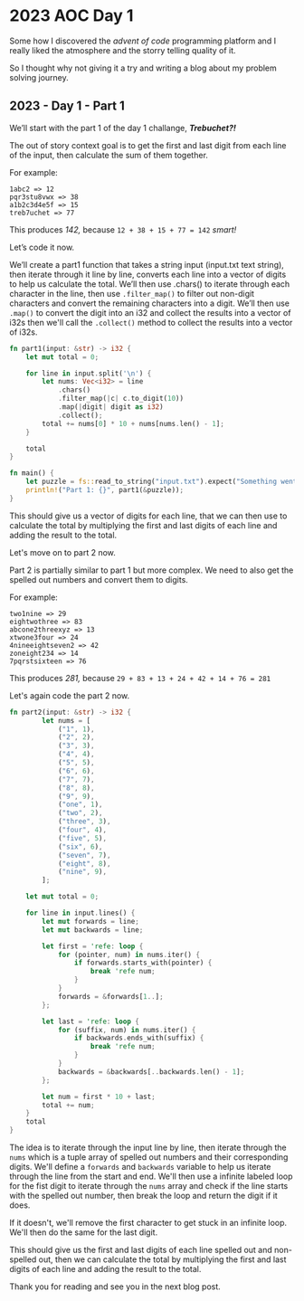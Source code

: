 # 2023 AOC Day 1

Some how I discovered the *advent of code* programming platform and I really liked the atmosphere and the storry telling quality of it.

So I thought why not giving it a try and writing a blog about my problem solving journey.

## 2023 - Day 1 - Part 1

We’ll start with the part 1 of the day 1 challange, ***Trebuchet?!***

The out of story context goal is to get the first and last digit from each line of the input, then calculate the sum of them together.

For example:

```
1abc2 => 12
pqr3stu8vwx => 38
a1b2c3d4e5f => 15
treb7uchet => 77
```

This produces *142,* because `12 + 38 + 15 + 77 = 142` *smart!*

Let’s code it now.

We’ll create a part1 function that takes a string input (input.txt text string), then iterate through it line by line, converts each line into a vector of digits to help us calculate the total. We’ll then use .chars() to iterate through each character in the line, then use `.filter_map()` to filter out non-digit characters and convert the remaining characters into a digit. We’ll then use `.map()` to convert the digit into an i32 and collect the results into a vector of i32s then we'll call the `.collect()` method to collect the results into a vector of i32s.

```rust
fn part1(input: &str) -> i32 {
    let mut total = 0;

    for line in input.split('\n') {
        let nums: Vec<i32> = line
            .chars()
            .filter_map(|c| c.to_digit(10))
            .map(|digit| digit as i32)
            .collect();
        total += nums[0] * 10 + nums[nums.len() - 1];
    }

    total
}

fn main() {
    let puzzle = fs::read_to_string("input.txt").expect("Something went wrong reading the file");
    println!("Part 1: {}", part1(&puzzle));
}
```

This should give us a vector of digits for each line, that we can then use to calculate the total by multiplying the first and last digits of each line and adding the result to the total.

Let's move on to part 2 now.

Part 2 is partially similar to part 1 but more complex. We need to also get the spelled out numbers and convert them to digits.

For example:

```
two1nine => 29
eightwothree => 83
abcone2threexyz => 13
xtwone3four => 24
4nineeightseven2 => 42
zoneight234 => 14
7pqrstsixteen => 76
```

This produces *281,* because `29 + 83 + 13 + 24 + 42 + 14 + 76 = 281`

Let's again code the part 2 now.

```rust
fn part2(input: &str) -> i32 {
        let nums = [
            ("1", 1),
            ("2", 2),
            ("3", 3),
            ("4", 4),
            ("5", 5),
            ("6", 6),
            ("7", 7),
            ("8", 8),
            ("9", 9),
            ("one", 1),
            ("two", 2),
            ("three", 3),
            ("four", 4),
            ("five", 5),
            ("six", 6),
            ("seven", 7),
            ("eight", 8),
            ("nine", 9),
        ]; 

    let mut total = 0;

    for line in input.lines() {
        let mut forwards = line;
        let mut backwards = line;

        let first = 'refe: loop {
            for (pointer, num) in nums.iter() {
                if forwards.starts_with(pointer) {
                    break 'refe num;
                }
            }
            forwards = &forwards[1..];
        };

        let last = 'refe: loop {
            for (suffix, num) in nums.iter() {
                if backwards.ends_with(suffix) {
                    break 'refe num;
                }
            }
            backwards = &backwards[..backwards.len() - 1];
        };

        let num = first * 10 + last;
        total += num;
    }
    total
}
```

The idea is to iterate through the input line by line, then iterate through the `nums` which is a tuple array of spelled out numbers and their corresponding digits. We'll define a `forwards` and `backwards` variable to help us iterate through the line from the start and end. We'll then use a infinite labeled loop for the fist digit to iterate through the `nums` array and check if the line starts with the spelled out number, then break the loop and return the digit if it does.

If it doesn't, we'll remove the first character to get stuck in an infinite loop. We'll then do the same for the last digit.

This should give us the first and last digits of each line spelled out and non-spelled out, then we can calculate the total by multiplying the first and last digits of each line and adding the result to the total.

Thank you for reading and see you in the next blog post.